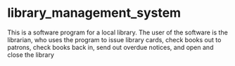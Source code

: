 # library_management_system

This is a software program for a local library. The user of the software is the librarian, who uses the program to issue library cards, check books out to patrons, check books back in, send out overdue notices, and open and close the library
